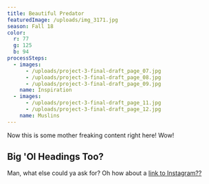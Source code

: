 ```yaml
---
title: Beautiful Predator
featuredImage: /uploads/img_3171.jpg
season: Fall 18
color:
  r: 77
  g: 125
  b: 94
processSteps:
  - images:
      - /uploads/project-3-final-draft_page_07.jpg
      - /uploads/project-3-final-draft_page_08.jpg
      - /uploads/project-3-final-draft_page_09.jpg
    name: Inspiration
  - images:
      - /uploads/project-3-final-draft_page_11.jpg
      - /uploads/project-3-final-draft_page_12.jpg
    name: Muslins
---
```

Now this is some mother freaking content right here! Wow!

## Big 'Ol Headings Too?

Man, what else could ya ask for? Oh how about a [link to Instagram??](https://instagram.com/franknoirot)
